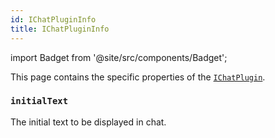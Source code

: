 ```yaml
---
id: IChatPluginInfo
title: IChatPluginInfo
---
```


import Badget from '@site/src/components/Badget';

This page contains the specific properties of the [`IChatPlugin`](/docs/plugins/IChatPlugin).

### `initialText`

<Badget type="str | None" defaultValue="None" />

The initial text to be displayed in chat.

